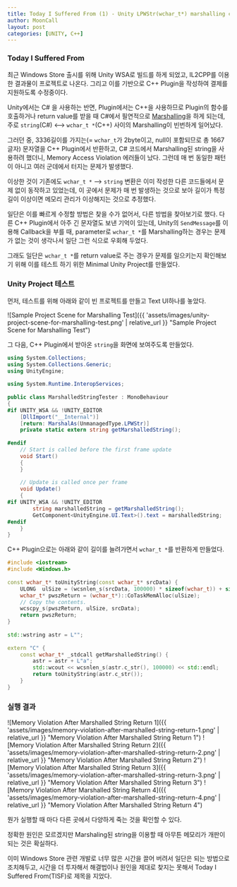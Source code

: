```yaml
---
title: Today I Suffered From (1) - Unity LPWStr(wchar_t*) marshalling causes memory violation
author: MoonCall
layout: post
categories: [UNITY, C++]
---
```


### Today I Suffered From

최근 Windows Store 출시를 위해 Unity WSA로 빌드를 하게 되었고, IL2CPP를 이용한 결과물이 프로젝트로 나온다. 그리고 이를 기반으로 C++ Plugin을 작성하여 결제를 지원하도록 수정중이다.

Unity에서는 C# 을 사용하는 반면, Plugin에서는 C++을 사용하므로 Plugin의 함수를 호출하거나 return value를 받을 때 C#에서 필연적으로 [Marshalling](https://en.wikipedia.org/wiki/Marshalling_(computer_science))을 하게 되는데, 주로 `string`(C#) <--> `wchar_t *`(C++) 사이의 Marshalling이 빈번하게 일어났다.

그러던 중, 3336길이를 가지는(= `wchar_t`가 2byte이고, null이 포함되므로 총 1667글자) 문자열을 C++ Plugin에서 반환하고, C# 코드에서 Marshalling된 string을 사용하려 했더니, Memory Access Violation 에러들이 났다. 그런데 매 번 동일한 패턴이 아니고 여러 군데에서 터지는 문제가 발생했다.

이상한 것이 기존에도 `wchar_t *` --> `string` 변환은 이미 작성한 다른 코드들에서 문제 없이 동작하고 있었는데, 이 곳에서 문제가 매 번 발생하는 것으로 보아 길이가 특정 길이 이상이면 메모리 관리가 이상해지는 것으로 추정했다.

일단은 이를 빠르게 수정할 방법은 찾을 수가 없어서, 다른 방법을 찾아보기로 했다. 다른 C++ Plugin에서 아주 긴 문자열도 보낸 기억이 있는데, Unity의 `SendMessage`를 이용해 Callback을 부를 때, parameter로 `wchar_t *`를 Marshalling하는 경우는 문제가 없는 것이 생각나서 일단 그런 식으로 우회해 두었다.

그래도 일단은 `wchar_t *`를 return value로 주는 경우가 문제를 일으키는지 확인해보기 위해 이를 테스트 하기 위한 Minimal Unity Project를 만들었다.

### Unity Project 테스트

먼저, 테스트를 위해 아래와 같이 빈 프로젝트를 만들고 Text UI하나를 놓았다.

![Sample Project Scene for Marshalling Test]({{ 'assets/images/unity-project-scene-for-marshalling-test.png' | relative_url }} "Sample Project Scene for Marshalling Test")

그 다음, C++ Plugin에서 받아온 `string`을 화면에 보여주도록 만들었다.

```csharp
using System.Collections;
using System.Collections.Generic;
using UnityEngine;
​
using System.Runtime.InteropServices;
​
public class MarshalledStringTester : MonoBehaviour
{
#if UNITY_WSA && !UNITY_EDITOR
    [DllImport("__Internal")]
    [return: MarshalAs(UnmanagedType.LPWStr)]
    private static extern string getMarshalledString();
​
#endif
    // Start is called before the first frame update
    void Start()
    {
    }
​
    // Update is called once per frame
    void Update()
    {
#if UNITY_WSA && !UNITY_EDITOR
        string marshalledString = getMarshalledString();
        GetComponent<UnityEngine.UI.Text>().text = marshalledString;
#endif
    }
}
```

C++ Plugin으로는 아래와 같이 길이를 늘려가면서 `wchar_t *`를 반환하게 만들었다.

```c++
#include <iostream>
#include <Windows.h>
​
const wchar_t* toUnityString(const wchar_t* srcData) {
	ULONG  ulSize = (wcsnlen_s(srcData, 100000) * sizeof(wchar_t)) + sizeof(wchar_t);
	wchar_t* pwszReturn = (wchar_t*)::CoTaskMemAlloc(ulSize);
	// Copy the contents.
	wcscpy_s(pwszReturn, ulSize, srcData);
	return pwszReturn;
}
​
std::wstring astr = L"";
​
extern "C" {
	const wchar_t* _stdcall getMarshalledString() {
		astr = astr + L"a";
		std::wcout << wcsnlen_s(astr.c_str(), 100000) << std::endl;
		return toUnityString(astr.c_str());
	}
}
```

### 실행 결과

![Memory Violation After Marshalled String Return 1]({{ 'assets/images/memory-violation-after-marshalled-string-return-1.png' | relative_url }} "Memory Violation After Marshalled String Return 1")
![Memory Violation After Marshalled String Return 2]({{ 'assets/images/memory-violation-after-marshalled-string-return-2.png' | relative_url }} "Memory Violation After Marshalled String Return 2")
![Memory Violation After Marshalled String Return 3]({{ 'assets/images/memory-violation-after-marshalled-string-return-3.png' | relative_url }} "Memory Violation After Marshalled String Return 3")
![Memory Violation After Marshalled String Return 4]({{ 'assets/images/memory-violation-after-marshalled-string-return-4.png' | relative_url }} "Memory Violation After Marshalled String Return 4")

뭔가 실행할 때 마다 다른 곳에서 다양하게 죽는 것을 확인할 수 있다.

정확한 원인은 모르겠지만 Marshaling된 string을 이용할 때 아무튼 메모리가 개판이 되는 것은 확실하다.

이미 Windows Store 관련 개발로 너무 많은 시간을 끌어 버려서 일단은 되는 방법으로 조치해두고, 시간을 더 투자해서 해결법이나 원인을 제대로 찾지는 못해서 Today I Suffered From(TISF)로 제목을 지었다.
